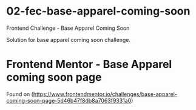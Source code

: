 # 02-fec-base-apparel-coming-soon

Frontend Challenge - Base Apparel Coming Soon

Solution for base apparel coming soon challenge.

# Frontend Mentor - Base Apparel coming soon page

Found on (https://www.frontendmentor.io/challenges/base-apparel-coming-soon-page-5d46b47f8db8a7063f9331a0)
